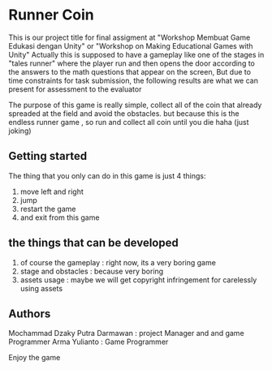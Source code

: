 # Runner Coin

This is our project title for final assigment at "Workshop Membuat Game Edukasi dengan Unity" or "Workshop on Making Educational Games with Unity"
Actually this is supposed to have a gameplay like one of the stages in "tales runner" where the player run and then opens the door according to the answers to the math questions that appear on the screen,
But due to time constraints for task submission, the following results are what we can present for assessment to the evaluator

The purpose of this game is really simple, collect all of the coin that already spreaded at the field and avoid the obstacles.
but because this is the endless runner game , so run and collect all coin until you die haha (just joking)

## Getting started
The thing that you only can do in this game is just 4 things:
1. move left and right
2. jump
3. restart the game
4. and exit from this game 


## the things that can be developed
1. of course the gameplay : right now, its a very boring game
2. stage and obstacles : because very boring
3. assets usage : maybe we will get copyright infringement for carelessly using assets 

## Authors
Mochammad Dzaky Putra Darmawan : project Manager and and game Programmer
Arma Yulianto : Game Programmer

Enjoy the game


